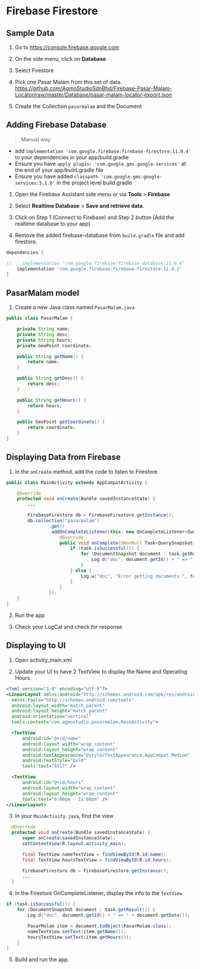 # Firebase Firestore

## Sample Data

1. Go to https://console.firebase.google.com

2. On the side menu, click on **Database**

3. Select Firestore

4. Pick one Pasar Malam from this set of data. https://github.com/AgmoStudioSdnBhd/Firebase-Pasar-Malam-Locator/raw/master/Database/pasar-malam-locator-export.json

5. Create the Collection `pasarmalam` and the Document

## Adding Firebase Database

> Manual way
- add `implementation 'com.google.firebase:firebase-firestore:11.0.4'` to your dependencies in your app/build.gradle
- Ensure you have `apply plugin: 'com.google.gms.google-services'` at the end of your app/build.gradle file
- Ensure you have added `classpath 'com.google.gms:google-services:3.1.0'` in the project level build.gradle

1. Open the Firebase Assistant side menu or via **Tools** > **Firebase**

2. Select **Realtime Database** > **Save and retrieve data**.

3. Click on Step 1 (Connect to Firebase) and Step 2 button (Add the realtime database to your app)

4. Remove the added firebase-database from `build.gradle` file and add firestore.

```gradle
dependencies {

//    implementation 'com.google.firebase:firebase-database:11.0.4'
    implementation 'com.google.firebase:firebase-firestore:11.4.2'
}
```

## PasarMalam model

1. Create a new Java class named `PasarMalam.java`
  ```java
  public class PasarMalam {

      private String name;
      private String desc;
      private String hours;
      private GeoPoint coordinate;

      public String getName() {
          return name;
      }

      public String getDesc() {
          return desc;
      }

      public String getHours() {
          return hours;
      }

      public GeoPoint getCoordinate() {
          return coordinate;
      }
  }
  ```

## Displaying Data from Firebase

1. In the `onCreate` method, add the code to listen to Firestore.
  ```java
  public class MainActivity extends AppCompatActivity {

      @Override
      protected void onCreate(Bundle savedInstanceState) {
          ...

          FirebaseFirestore db = FirebaseFirestore.getInstance();
          db.collection("pasarmalam")
                  .get()
                  .addOnCompleteListener(this, new OnCompleteListener<QuerySnapshot>() {
                      @Override
                      public void onComplete(@NonNull Task<QuerySnapshot> task) {
                          if (task.isSuccessful()) {
                              for (DocumentSnapshot document : task.getResult()) {
                                  Log.d("doc", document.getId() + " => " + document.getData());
                              }
                          } else {
                              Log.w("doc", "Error getting documents.", task.getException());
                          }
                      }
                  });
      }
  }

  ```

2. Run the app

3. Check your LogCat and check for response

## Displaying to UI

1. Open activity_main.xml

2. Update your UI to have 2 TextView to display the Name and Operating Hours.

  ```xml
  <?xml version="1.0" encoding="utf-8"?>
<LinearLayout xmlns:android="http://schemas.android.com/apk/res/android"
    xmlns:tools="http://schemas.android.com/tools"
    android:layout_width="match_parent"
    android:layout_height="match_parent"
    android:orientation="vertical"
    tools:context="com.agmostudio.pasarmalam.MainActivity">

    <TextView
        android:id="@+id/name"
        android:layout_width="wrap_content"
        android:layout_height="wrap_content"
        android:textAppearance="@style/TextAppearance.AppCompat.Medium"
        android:textStyle="bold"
        tools:text="SS17" />

    <TextView
        android:id="@+id/hours"
        android:layout_width="wrap_content"
        android:layout_height="wrap_content"
        tools:text="6:00pm - 11:00pm" />
</LinearLayout>
  ```
3. In your `MainActivity.java`, find the view
  ```java
    @Override
    protected void onCreate(Bundle savedInstanceState) {
        super.onCreate(savedInstanceState);
        setContentView(R.layout.activity_main);

        final TextView nameTextView = findViewById(R.id.name);
        final TextView hoursTextView = findViewById(R.id.hours);

        FirebaseFirestore db = FirebaseFirestore.getInstance();
        ...
    }
  ```

4. In the Firestore OnCompleteListener, display the info to the `TextView`
  ```java
  if (task.isSuccessful()) {
      for (DocumentSnapshot document : task.getResult()) {
          Log.d("doc", document.getId() + " => " + document.getData());

          PasarMalam item = document.toObject(PasarMalam.class);
          nameTextView.setText(item.getName());
          hoursTextView.setText(item.getHours());
      }
  }
  ```

5. Build and run the app.
